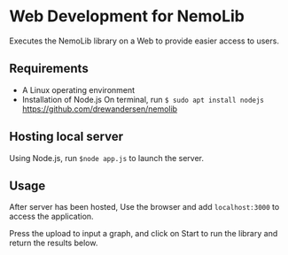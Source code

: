 Web Development for NemoLib
======================
Executes the NemoLib library on a Web to provide easier access to users.

Requirements
-------------
* A Linux operating environment
* Installation of Node.js
    On terminal, run `$ sudo apt install nodejs`
https://github.com/drewandersen/nemolib

Hosting local server
---------
Using Node.js, run `$node app.js` to launch the server.

Usage
-----
After server has been hosted, 
Use the browser and add `localhost:3000` to access the application.

Press the upload to input a graph, and click on Start to run the library
and return the results below.
